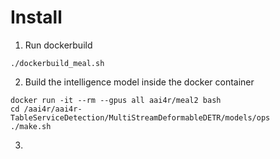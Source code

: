 # Install

1. Run dockerbuild

```
./dockerbuild_meal.sh
```

2. Build the intelligence model inside the docker container

```
docker run -it --rm --gpus all aai4r/meal2 bash
cd /aai4r/aai4r-TableServiceDetection/MultiStreamDeformableDETR/models/ops
./make.sh
```

3. 